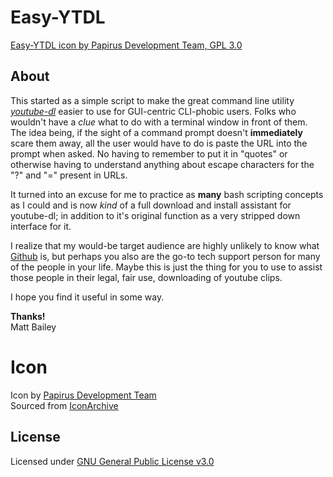 # Easy-YTDL

[Easy-YTDL icon by Papirus Development Team, GPL 3.0](https://github.com/VidiotGeek/Easy-YouTube-DL/blob/main/Icon/Papirus-Team-Papirus-Apps-Youtube-dl.png)

## About
This started as a simple script to make the great command line utility [_youtube-dl_](https://yt-dl.org/) easier to use for GUI-centric CLI-phobic users. Folks who wouldn't have a _clue_ what to do with a terminal window in front of them. The idea being, if the sight of a command prompt doesn't **immediately** scare them away, all the user would have to do is paste the URL into the prompt when asked. No having to remember to put it in "quotes" or otherwise having to understand anything about escape characters for the "?" and "=" present in URLs.

It turned into an excuse for me to practice as **many** bash scripting concepts as I could and is now _kind_ of a full download and install assistant for youtube-dl; in addition to it's original function as a very stripped down interface for it.

I realize that my would-be target audience are highly unlikely to know what [Github](https://github.com/) is,
but perhaps you also are the go-to tech support person for many of the people in your life. Maybe this is just the thing for you to use to assist those people in their legal, fair use, downloading of youtube clips.

I hope you find it useful in some way.

**Thanks!** \
Matt Bailey

# Icon
Icon by [Papirus Development Team](https://github.com/PapirusDevelopmentTeam)\
Sourced from [IconArchive](https://iconarchive.com/show/papirus-apps-icons-by-papirus-team/youtube-dl-icon.html)

## License
Licensed under [GNU General Public License v3.0](LICENSE)

